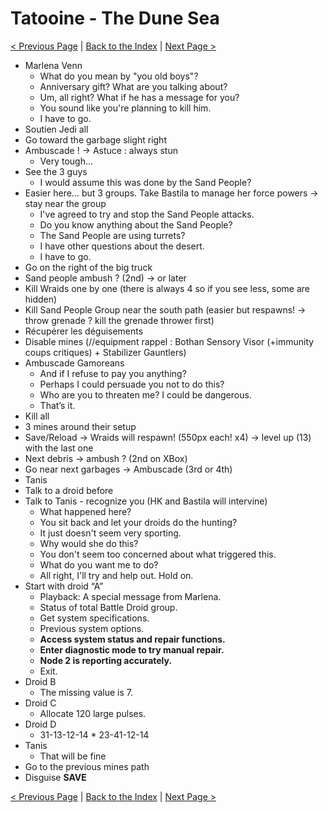 # Tatooine - The Dune Sea

[< Previous Page](044_Tatooine.md)
| [Back to the Index](./000_Index.md)
| [Next Page >](./046_Tatooine.md)


- Marlena Venn
	- What do you mean by "you old boys"?
	- Anniversary gift? What are you talking about?
	- Um, all right? What if he has a message for you?
	- You sound like you're planning to kill him.
	- I have to go.
- Soutien Jedi all
- Go toward the garbage slight right
- Ambuscade ! -> Astuce : always stun 
	- Very tough…
- See the 3 guys
	- I would assume this was done by the Sand People?
- Easier here… but 3 groups. Take Bastila to manage her force powers -> stay near the group
	- I've agreed to try and stop the Sand People attacks.
	- Do you know anything about the Sand People?
	- The Sand People are using turrets?
	- I have other questions about the desert.
	- I have to go.
- Go on the right of the big truck
- Sand people ambush ? (2nd) -> or later
- Kill Wraids one by one (there is always 4 so if you see less, some are hidden)
- Kill Sand People Group near the south path (easier but respawns! -> throw grenade ? kill the grenade thrower first)
- Récupérer les déguisements
- Disable mines (//equipment rappel : Bothan Sensory Visor (+immunity coups critiques) + Stabilizer Gauntlers)
- Ambuscade Gamoreans
	- And if I refuse to pay you anything?
	- Perhaps I could persuade you not to do this?
	- Who are you to threaten me? I could be dangerous.
	- That’s it.
- Kill all
- 3 mines around their setup
- Save/Reload -> Wraids will respawn! (550px each! x4) -> level up (13) with the last one
- Next debris -> ambush ? (2nd on XBox)
- Go near next garbages -> Ambuscade (3rd or 4th)
- Tanis
- Talk to a droid before
- Talk to Tanis - recognize you (HK and Bastila will intervine)
	- What happened here?
	- You sit back and let your droids do the hunting?
	- It just doesn't seem very sporting.
	- Why would she do this?
	- You don't seem too concerned about what triggered this.
	- What do you want me to do?
	- All right, I'll try and help out. Hold on.
- Start with droid “A”
	- Playback: A special message from Marlena.
	- Status of total Battle Droid group.
	- Get system specifications.
	- Previous system options.
	- **Access system status and repair functions.**
	- **Enter diagnostic mode to try manual repair.**
	- **Node 2 is reporting accurately.**
	- Exit.
- Droid B
	- The missing value is 7.
- Droid C
	- Allocate 120 large pulses.
- Droid D
	- 31-13-12-14 * 23-41-12-14
- Tanis
	- That will be fine
- Go to the previous mines path
- Disguise
**SAVE**


[< Previous Page](044_Tatooine.md)
| [Back to the Index](./000_Index.md)
| [Next Page >](./046_Tatooine.md)
